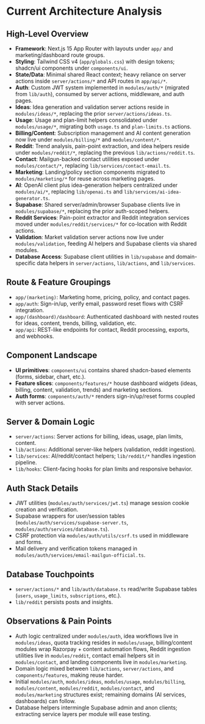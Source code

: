# Current Architecture Analysis

## High-Level Overview
- **Framework**: Next.js 15 App Router with layouts under `app/` and marketing/dashboard route groups.
- **Styling**: Tailwind CSS v4 (`app/globals.css`) with design tokens; shadcn/ui components under `components/ui`.
- **State/Data**: Minimal shared React context; heavy reliance on server actions inside `server/actions/*` and API routes in `app/api/*`.
- **Auth**: Custom JWT system implemented in `modules/auth/*` (migrated from `lib/auth`), consumed by server actions, middleware, and auth pages.
- **Ideas**: Idea generation and validation server actions reside in `modules/ideas/*`, replacing the prior `server/actions/ideas.ts`.
- **Usage**: Usage and plan-limit helpers consolidated under `modules/usage/*`, migrating both `usage.ts` and `plan-limits.ts` actions.
- **Billing/Content**: Subscription management and AI content generation now live under `modules/billing/*` and `modules/content/*`.
- **Reddit**: Trend analysis, pain-point extraction, and idea helpers reside under `modules/reddit/*`, replacing the previous `lib/actions/reddit.ts`.
- **Contact**: Mailgun-backed contact utilities exposed under `modules/contact/*`, replacing `lib/services/contact-email.ts`.
- **Marketing**: Landing/policy section components migrated to `modules/marketing/*` for reuse across marketing pages.
- **AI**: OpenAI client plus idea-generation helpers centralized under `modules/ai/*`, replacing `lib/openai.ts` and `lib/services/ai-idea-generator.ts`.
- **Supabase**: Shared server/admin/browser Supabase clients live in `modules/supabase/*`, replacing the prior auth-scoped helpers.
- **Reddit Services**: Pain-point extractor and Reddit integration services moved under `modules/reddit/services/*` for co-location with Reddit actions.
- **Validation**: Market validation server actions now live under `modules/validation`, feeding AI helpers and Supabase clients via shared modules.
- **Database Access**: Supabase client utilities in `lib/supabase` and domain-specific data helpers in `server/actions`, `lib/actions`, and `lib/services`.

## Route & Feature Groupings
- `app/(marketing)`: Marketing home, pricing, policy, and contact pages.
- `app/auth`: Sign-in/up, verify email, password reset flows with CSRF integration.
- `app/(dashboard)/dashboard`: Authenticated dashboard with nested routes for ideas, content, trends, billing, validation, etc.
- `app/api`: REST-like endpoints for contact, Reddit processing, exports, and webhooks.

## Component Landscape
- **UI primitives**: `components/ui` contains shared shadcn-based elements (forms, sidebar, chart, etc.).
- **Feature slices**: `components/features/*` house dashboard widgets (ideas, billing, content, validation, trends) and marketing sections.
- **Auth forms**: `components/auth/*` renders sign-in/up/reset forms coupled with server actions.

## Server & Domain Logic
- `server/actions`: Server actions for billing, ideas, usage, plan limits, content.
- `lib/actions`: Additional server-like helpers (validation, reddit ingestion).
- `lib/services`: AI/reddit/contact helpers; `lib/reddit/*` handles ingestion pipeline.
- `lib/hooks`: Client-facing hooks for plan limits and responsive behavior.

## Auth Stack Details
- JWT utilities (`modules/auth/services/jwt.ts`) manage session cookie creation and verification.
- Supabase wrappers for user/session tables (`modules/auth/services/supabase-server.ts`, `modules/auth/services/database.ts`).
- CSRF protection via `modules/auth/utils/csrf.ts` used in middleware and forms.
- Mail delivery and verification tokens managed in `modules/auth/services/email-mailgun-official.ts`.

## Database Touchpoints
- `server/actions/*` and `lib/auth/database.ts` read/write Supabase tables (`users`, `usage_limits`, `subscriptions`, etc.).
- `lib/reddit` persists posts and insights.

## Observations & Pain Points
- Auth logic centralized under `modules/auth`, idea workflows live in `modules/ideas`, quota tracking resides in `modules/usage`, billing/content modules wrap Razorpay + content automation flows, Reddit ingestion utilities live in `modules/reddit`, contact email helpers sit in `modules/contact`, and landing components live in `modules/marketing`.
- Domain logic mixed between `lib/actions`, `server/actions`, and `components/features`, making reuse harder.
- Initial `modules/auth`, `modules/ideas`, `modules/usage`, `modules/billing`, `modules/content`, `modules/reddit`, `modules/contact`, and `modules/marketing` structures exist; remaining domains (AI services, dashboards) can follow.
- Database helpers intermingle Supabase admin and anon clients; extracting service layers per module will ease testing.
